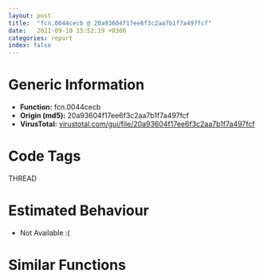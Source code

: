 ```yaml
---
layout: post
title:  "fcn.0044cecb @ 20a93604f17ee6f3c2aa7b1f7a497fcf"
date:   2021-09-10 15:52:19 +0300
categories: report
index: false
---
```


# Generic Information
- **Function:** fcn.0044cecb
- **Origin (md5):** 20a93604f17ee6f3c2aa7b1f7a497fcf
- **VirusTotal:** [virustotal.com/gui/file/20a93604f17ee6f3c2aa7b1f7a497fcf][virustotal_ref]

# Code Tags
<span class="tag" id="THREAD">THREAD</span>


# Estimated Behaviour
<ul><li class="bhv-desc" id="na">Not Available :(</li></ul>

# Similar Functions
<script type="text/javascript" src="https://www.gstatic.com/charts/loader.js"></script>
<script type="text/javascript">

    google.charts.load('current', {'packages':['corechart']});
    google.charts.setOnLoadCallback(drawChart);

    function drawChart() {
    var data = new google.visualization.DataTable();
        data.addColumn('number', 'X');
        data.addColumn('number', 'Y');
        data.addColumn({type: 'string', role: 'tooltip', 'p': {'html': true}});
        data.addColumn({'type': 'string', 'role': 'style'});
        
        data.addRows([
    [0, 0, '<b><a href="/report/fcn.0044cecb@20a93604f17ee6f3c2aa7b1f7a497fcf">fcn.0044cecb</a><br>@20a93604f17ee6f3c2aa7b1f7a497fcf</b><br>', 'point { fill-color: #e0440e; }'],

        ]);

    var options = {
        title: 'Similarity Plot',
        legend: 'none',
        colors: ['#dedbd9', '#e6693e', '#ec8f6e', '#f3b49f', '#f6c7b6'],
        tooltip: {isHtml: true, trigger: 'both'},
        explorer: {
        actions: ["dragToZoom", "rightClickToReset"],
        },
        chartArea: {
        width: '80%',
        height: '80%'
        },
        width: '100%',
        height: '100%'
    };

    var chart = new google.visualization.ScatterChart(document.getElementById('chart_div'));

    chart.draw(data, options);
    }
    
</script>


<div id="chart_div" style="width: 100%px; height: 100%;"></div>

# Disassembled Code
{% highlight nasm %}

push 0x100
mov eax, 0x45e747
call fcn.00458b40
xor edi, edi
mov dword[ebp-0xe0], edi
push dword[0x483114]
mov esi, ecx
mov dword[ebp-0xcc], esi
call fcn.0041397a
mov dword[ebp-0xdc], eax
mov dword[ebp-4], edi
push dword[0x483114]
push dword[0x483208]
push edi
call fcn.00442225
mov dword[ebp-0xb8], 0x36
mov dword[ebp-0xb0], 0xa
mov dword[ebp-0xa8], 0x2e
mov dword[ebp-0xa4], 0x28
add esp, 0x10
push 5
pop ebx
mov dword[ebp-0xac], ebx
mov dword[ebp-0xc0], 0x20
mov eax, dword[ebp-0xa8]
mov ecx, dword[ebp-0xb0]
imul eax, ecx
mov ecx, dword[ebp-0xa8]
sub eax, ecx
mov ecx, dword[ebp-0xa4]
sub eax, ecx
mov ecx, dword[ebp-0xa4]
sub eax, ecx
mov ecx, dword[ebp-0xc0]
sub eax, ecx
mov ecx, dword[ebp-0xac]
lea eax, [eax+ecx-0x55]
add eax, dword[ebp-0xa4]
push 0x64
add eax, dword[ebp-0xa8]
pop edi
add eax, dword[ebp-0xb8]
add eax, dword[ebp-0xb8]
mov dword[ebp-0xc0], eax
mov ecx, dword[ebp-0xa4]
mov eax, dword[ebp-0xb0]
imul ecx, eax
mov eax, dword[ebp-0xb0]
imul ecx, eax
imul ecx, ecx, 0x12
add ecx, dword[ebp-0xa8]
mov eax, dword[ebp-0xb0]
cdq
imul ecx, ecx, 5
idiv edi
sub eax, ecx
mov ecx, dword[ebp-0xac]
mov edx, dword[ebp-0xa8]
imul ecx, edx
add eax, ecx
mov ecx, dword[ebp-0xa8]
imul ecx, ecx, 0x36
add eax, ecx
mov ecx, dword[ebp-0xa4]
sub eax, ecx
mov ecx, dword[ebp-0xac]
lea eax, [eax+ecx-0x26]
add eax, dword[ebp-0xb0]
mov dword[ebp-0xac], eax
mov eax, dword[ebp-0xa8]
mov ecx, dword[ebp-0xa8]
cmp eax, ecx
jle off.b479
mov eax, dword[ebp-0xa4]
add eax, dword[ebp-0xa4]
mov dword[ebp-0xb8], eax
mov eax, dword[ebp-0xa4]
mov eax, dword[ebp-0xa4]
mov eax, dword[ebp-0xac]
mov ecx, dword[ebp-0xa4]
sub eax, ecx
mov dword[ebp-0xac], eax
mov eax, dword[ebp-0xc0]
mov ecx, dword[ebp-0xb8]
imul eax, ecx
mov ecx, dword[ebp-0xac]
imul eax, eax, 0x38
sub eax, ecx
mov ecx, dword[ebp-0xb8]
sub eax, ecx
add eax, dword[ebp-0xac]
mov dword[ebp-0xb8], eax
mov eax, dword[ebp-0xa8]
mov ecx, dword[ebp-0xb0]
cmp ecx, eax
je off.b479
mov eax, dword[ebp-0xac]
mov ecx, dword[ebp-0xa8]
imul eax, ecx
mov dword[ebp-0xa4], eax
mov ecx, esi
mov byte[ebp-4], 1
call fcn.004484a6
call fcn.0044827a
mov dword[ebp-0xb0], 0x35
mov dword[ebp-0xc0], 0x43
mov dword[ebp-0xa4], 0x4f
mov dword[ebp-0xb8], 0x4c
mov dword[ebp-0xac], 0x4a
mov dword[ebp-0xa8], 0x37
mov eax, dword[ebp-0xac]
mov ecx, dword[ebp-0xb0]
imul eax, ecx
mov ecx, dword[ebp-0xac]
imul ecx, ecx, 0x26
sub ecx, eax
mov dword[ebp-0xb8], ecx
mov eax, dword[ebp-0xa8]
mov ecx, dword[ebp-0xb0]
cmp ecx, eax
jg off.b769
mov eax, dword[ebp-0xa8]
mov ecx, dword[ebp-0xb0]
imul eax, ecx
mov dword[ebp-0xa8], eax
mov eax, dword[ebp-0xb8]
mov ecx, dword[ebp-0xb0]
imul eax, eax, 0x51
sub ecx, eax
mov dword[ebp-0xa8], ecx
mov eax, dword[ebp-0xa8]
mov ecx, dword[ebp-0xa8]
imul eax, ecx
mov ecx, dword[ebp-0xa8]
imul eax, ecx
mov ecx, dword[ebp-0xb8]
imul eax, ecx
mov ecx, dword[ebp-0xa4]
imul eax, ecx
mov ecx, dword[ebp-0xac]
imul eax, eax, 0x2c
imul ecx, ecx, 0x52
sub eax, ecx
mov ecx, dword[ebp-0xa8]
sub eax, ecx
mov ecx, dword[ebp-0xb8]
sub eax, ecx
mov ecx, dword[ebp-0xa8]
lea eax, [eax+ecx-0xc3]
add eax, dword[ebp-0xc0]
add eax, dword[ebp-0xb0]
mov dword[ebp-0xa8], eax
mov eax, dword[ebp-0xac]
sub eax, 0x2d
mov dword[ebp-0xc0], eax
and dword[ebp-0x20], 0
mov dword[ebp-0x1c], 0xf
mov byte[ebp-0x30], 0
mov byte[ebp-4], 2
mov dword[ebp-0xa4], 0x56
mov eax, dword[ebp-0xa4]
push 0x3d
pop ecx
sub ecx, eax
add ecx, dword[ebp-0xa4]
push 0x59
mov dword[ebp-0xa4], ecx
mov eax, dword[ebp-0xa4]
mov ecx, dword[ebp-0xa4]
imul eax, eax, 0x5e
sub ecx, eax
mov eax, dword[ebp-0xa4]
sub ecx, eax
mov dword[ebp-0xa4], ecx
add dword[ebp-0xa4], 0x3e
mov eax, dword[ebp-0xa4]
mov ecx, dword[ebp-0xa4]
imul eax, ecx
mov ecx, dword[ebp-0xa4]
imul eax, ecx
pop ecx
sub ecx, eax
add ecx, dword[ebp-0xa4]
mov dword[ebp-0xa4], ecx
mov eax, dword[ebp-0xa4]
mov ecx, dword[ebp-0xa4]
sub eax, ecx
add eax, dword[ebp-0xa4]
add eax, dword[ebp-0xa4]
mov dword[ebp-0xa4], eax
mov eax, dword[ebp-0xa4]
add eax, dword[ebp-0xa4]
mov dword[ebp-0xa4], eax
mov eax, dword[ebp-0xa4]
mov ecx, dword[ebp-0xa4]
push dword[0x483878]
imul eax, ecx
mov dword[ebp-0xa4], eax
lea ecx, [ebp-0x30]
call fcn.0043eeac
mov dword[ebp-4], 2
mov dword[ebp-0xb0], 0x36
mov dword[ebp-0xb8], 0xa
mov dword[ebp-0xa8], 0x2e
mov dword[ebp-0xa4], 0x28
mov dword[ebp-0xac], ebx
mov dword[ebp-0xc0], 0x20
test al, al
mov eax, dword[ebp-0xa8]
setne byte[ebp-0xc5]
pop ecx
mov ecx, dword[ebp-0xb8]
imul eax, ecx
mov ecx, dword[ebp-0xa8]
sub eax, ecx
mov ecx, dword[ebp-0xa4]
sub eax, ecx
mov ecx, dword[ebp-0xa4]
sub eax, ecx
mov ecx, dword[ebp-0xc0]
sub eax, ecx
mov ecx, dword[ebp-0xac]
lea eax, [eax+ecx-0x55]
add eax, dword[ebp-0xa4]
add eax, dword[ebp-0xa8]
add eax, dword[ebp-0xb0]
add eax, dword[ebp-0xb0]
mov dword[ebp-0xc0], eax
mov ecx, dword[ebp-0xa4]
mov eax, dword[ebp-0xb8]
imul ecx, eax
mov eax, dword[ebp-0xb8]
imul ecx, eax
imul ecx, ecx, 0x12
add ecx, dword[ebp-0xa8]
mov eax, dword[ebp-0xb8]
imul ecx, ecx, 5
cdq
push 0x64
pop edi
idiv edi
sub eax, ecx
mov ecx, dword[ebp-0xac]
mov edx, dword[ebp-0xa8]
imul ecx, edx
add eax, ecx
mov ecx, dword[ebp-0xa8]
imul ecx, ecx, 0x36
add eax, ecx
mov ecx, dword[ebp-0xa4]
sub eax, ecx
mov ecx, dword[ebp-0xac]
lea eax, [eax+ecx-0x26]
add eax, dword[ebp-0xb8]
mov dword[ebp-0xac], eax
mov eax, dword[ebp-0xa8]
mov ecx, dword[ebp-0xa8]
cmp eax, ecx
jle off.b1406
mov eax, dword[ebp-0xa4]
add eax, dword[ebp-0xa4]
mov dword[ebp-0xb0], eax
mov eax, dword[ebp-0xa4]
mov eax, dword[ebp-0xa4]
mov eax, dword[ebp-0xac]
mov ecx, dword[ebp-0xa4]
sub eax, ecx
mov dword[ebp-0xac], eax
mov eax, dword[ebp-0xc0]
mov ecx, dword[ebp-0xb0]
imul eax, ecx
mov ecx, dword[ebp-0xac]
imul eax, eax, 0x38
sub eax, ecx
mov ecx, dword[ebp-0xb0]
sub eax, ecx
add eax, dword[ebp-0xac]
mov dword[ebp-0xb0], eax
mov eax, dword[ebp-0xa8]
mov ecx, dword[ebp-0xb8]
cmp ecx, eax
je off.b1406
mov eax, dword[ebp-0xac]
mov ecx, dword[ebp-0xa8]
imul eax, ecx
mov dword[ebp-0xa4], eax
cmp byte[ebp-0xc5], 0
jne off.b1464
push dword[0x483118]
lea eax, [ebp-0x84]
call fcn.00404ec3
push 2
lea eax, [ebp-0x84]
lea esi, [ebp-0x10c]
mov byte[ebp-4], 4
call fcn.00404eef
push eax
mov byte[ebp-4], bl
call fcn.00404f68
fld qword[0x47c9d8]
push 0xffffffffffffffa9
fstp qword[ebp-0xb4]
pop ecx
fld qword[0x47c9d0]
push 0x2f
fstp qword[ebp-0xc4]
fld qword[0x47c9c8]
fstp qword[ebp-0xc4]
fld qword[0x47c9c0]
fstp qword[ebp-0xbc]
fld qword[ebp-0xc4]
fdiv qword[0x47c9b8]
fstp qword[ebp-0xc4]
fld qword[ebp-0xb4]
fadd qword[0x47c9f0]
fstp qword[ebp-0xc4]
mov dword[ebp-0xac], ebx
mov dword[ebp-0xa8], 0x60
mov eax, dword[ebp-0xa8]
sub ecx, eax
add ecx, dword[ebp-0xa8]
add ecx, dword[ebp-0xac]
mov dword[ebp-0xa8], ecx
mov eax, dword[ebp-0xa8]
sub dword[ebp-0xac], eax
mov eax, dword[ebp-0xac]
cdq
pop ecx
idiv ecx
mov ecx, dword[ebp-0xa8]
push 0x1c
lea eax, [eax+ecx+0x54]
mov dword[ebp-0xa8], eax
mov eax, dword[ebp-0xa8]
mov ecx, dword[ebp-0xa8]
imul eax, ecx
mov ecx, dword[ebp-0xa8]
imul eax, eax, 0x4f
imul ecx, ecx, 0x26
sub eax, ecx
mov ecx, dword[ebp-0xac]
mov edx, dword[ebp-0xac]
imul ecx, edx
add eax, ecx
mov dword[ebp-0xac], eax
mov eax, dword[ebp-0xac]
imul eax, eax, 0x2d
add eax, dword[ebp-0xa8]
mov dword[ebp-0xac], eax
call fcn.00413053
xor edi, edi
pop ecx
cmp eax, edi
je off.b1737
xor ecx, ecx
mov dword[eax+0x14], 7
mov dword[eax+0x10], edi
mov word[eax], cx
jmp off.b1739
xor eax, eax
fld qword[0x47c9d8]
mov dword[esi+0x24], eax
fstp qword[ebp-0xb4]
lea ebx, [esi+0x28]
fld qword[0x47c9d0]
fstp qword[ebp-0xc4]
fld qword[0x47c9c8]
fstp qword[ebp-0xc4]
fld qword[0x47c9c0]
fstp qword[ebp-0xbc]
fld qword[ebp-0xc4]
fdiv qword[0x47c9b8]
fstp qword[ebp-0xc4]
fld qword[ebp-0xb4]
fadd qword[0x47c9f0]
mov dword[ebp-0xd4], edi
mov dword[ebp-0xd8], edi
fstp qword[ebp-0xc4]
call fcn.0040200a
cmp dword[eax+0x30], edi
jne off.b1859
call fcn.0040200a
mov dword[eax+0x30], edi
call fcn.0040200a
push dword[ebp-0xe0]
lea ecx, [ebx+0x20]
push ecx
push eax
call fcn.004042dc
add esp, 0xc
movzx eax, ax
push eax
push dword[ebp-0xd4]
push edi
push 0x80000000
push edi
push dword[ebp-0xd8]
call fcn.0040b595
push dword[esi+0x2c]
push dword[0x48311c]
push 0
call fcn.00442225
mov eax, dword[esi+0x2c]
mov dword[0x484fd4], eax
mov dword[ebp-0xb0], 0x36
mov dword[ebp-0xb8], 0xa
mov dword[ebp-0xa8], 0x2e
mov dword[ebp-0xa4], 0x28
mov dword[ebp-0xac], 5
mov dword[ebp-0xc0], 0x20
mov eax, dword[ebp-0xa8]
mov ecx, dword[ebp-0xb8]
imul eax, ecx
mov ecx, dword[ebp-0xa8]
sub eax, ecx
mov ecx, dword[ebp-0xa4]
sub eax, ecx
mov ecx, dword[ebp-0xa4]
sub eax, ecx
mov ecx, dword[ebp-0xc0]
sub eax, ecx
mov ecx, dword[ebp-0xac]
lea eax, [eax+ecx-0x55]
add eax, dword[ebp-0xa4]
add esp, 0xc
add eax, dword[ebp-0xa8]
push 0x64
add eax, dword[ebp-0xb0]
pop edi
add eax, dword[ebp-0xb0]
mov dword[ebp-0xc0], eax
mov ecx, dword[ebp-0xa4]
mov eax, dword[ebp-0xb8]
imul ecx, eax
mov eax, dword[ebp-0xb8]
imul ecx, eax
imul ecx, ecx, 0x12
add ecx, dword[ebp-0xa8]
mov eax, dword[ebp-0xb8]
cdq
imul ecx, ecx, 5
idiv edi
sub eax, ecx
mov ecx, dword[ebp-0xac]
mov edx, dword[ebp-0xa8]
imul ecx, edx
add eax, ecx
mov ecx, dword[ebp-0xa8]
imul ecx, ecx, 0x36
add eax, ecx
mov ecx, dword[ebp-0xa4]
sub eax, ecx
mov ecx, dword[ebp-0xac]
lea eax, [eax+ecx-0x26]
add eax, dword[ebp-0xb8]
mov dword[ebp-0xac], eax
mov eax, dword[ebp-0xa8]
mov ecx, dword[ebp-0xa8]
cmp eax, ecx
jle off.b2346
mov eax, dword[ebp-0xa4]
add eax, dword[ebp-0xa4]
mov dword[ebp-0xb0], eax
mov eax, dword[ebp-0xa4]
mov eax, dword[ebp-0xa4]
mov eax, dword[ebp-0xac]
mov ecx, dword[ebp-0xa4]
sub eax, ecx
mov dword[ebp-0xac], eax
mov eax, dword[ebp-0xc0]
mov ecx, dword[ebp-0xb0]
imul eax, ecx
mov ecx, dword[ebp-0xac]
imul eax, eax, 0x38
sub eax, ecx
mov ecx, dword[ebp-0xb0]
sub eax, ecx
add eax, dword[ebp-0xac]
mov dword[ebp-0xb0], eax
mov eax, dword[ebp-0xa8]
mov ecx, dword[ebp-0xb8]
cmp ecx, eax
je off.b2346
mov eax, dword[ebp-0xac]
mov ecx, dword[ebp-0xa8]
imul eax, ecx
mov dword[ebp-0xa4], eax
mov dword[ebp-0xa4], 0x56
mov eax, dword[ebp-0xa4]
push 0x3d
pop ecx
sub ecx, eax
add ecx, dword[ebp-0xa4]
push 0x59
mov dword[ebp-0xa4], ecx
mov eax, dword[ebp-0xa4]
mov ecx, dword[ebp-0xa4]
imul eax, eax, 0x5e
sub ecx, eax
mov eax, dword[ebp-0xa4]
sub ecx, eax
mov dword[ebp-0xa4], ecx
add dword[ebp-0xa4], 0x3e
mov eax, dword[ebp-0xa4]
mov ecx, dword[ebp-0xa4]
imul eax, ecx
mov ecx, dword[ebp-0xa4]
imul eax, ecx
pop ecx
sub ecx, eax
add ecx, dword[ebp-0xa4]
lea ebx, [esi+0x20]
mov dword[ebp-0xa4], ecx
mov eax, dword[ebp-0xa4]
mov ecx, dword[ebp-0xa4]
sub eax, ecx
add eax, dword[ebp-0xa4]
add eax, dword[ebp-0xa4]
mov dword[ebp-0xa4], eax
mov eax, dword[ebp-0xa4]
add eax, dword[ebp-0xa4]
mov dword[ebp-0xa4], eax
mov eax, dword[ebp-0xa4]
mov ecx, dword[ebp-0xa4]
imul eax, ecx
mov dword[ebp-0xa4], eax
lea eax, [esi+0xc]
push eax
mov ecx, ebx
call fcn.00434121
pop ecx
push dword[0x48387c]
lea eax, [ebp-0x68]
lea edi, [esi+4]
call fcn.00405844
mov byte[ebp-4], 6
mov ecx, dword[ebx]
lea ecx, [ecx+0xc]
lea edx, [ebp-0x68]
call fcn.0040ba70
cmp dword[eax], edi
je off.b2589
mov esi, eax
call fcn.004046c5
push 1
xor edi, edi
lea esi, [ebp-0x68]
mov byte[ebp-4], 2
call fcn.0040571d
push 0xfde9
lea eax, [ebp-0x30]
push eax
lea eax, [ebp-0xa0]
push eax
call fcn.004527ba
add esp, 0xc
mov byte[ebp-4], 7
push dword[ebx]
mov ecx, eax
call fcn.00434266
push 1
lea esi, [ebp-0xa0]
mov byte[ebp-4], 2
call fcn.0040571d
mov edi, dword[ebp-0xcc]
lea ebx, [edi+0x10]
call dword[sym.imp.KERNEL32.dll_GetCurrentThreadId]
push eax
call fcn.00404abe
push ebx
mov esi, eax
call fcn.00404b2f
call fcn.00443f7d
fld qword[0x47c9d8]
mov dword[edi+0xcc], eax
fstp qword[ebp-0xc4]
fld qword[0x47c9d0]
push 1
fstp qword[ebp-0xd0]
xor edi, edi
fld qword[0x47c9c8]
lea esi, [ebp-0x30]
fstp qword[ebp-0xd0]
fld qword[0x47c9c0]
fstp qword[ebp-0xb4]
fld qword[ebp-0xd0]
fdiv qword[0x47c9b8]
fstp qword[ebp-0xd0]
fld qword[ebp-0xc4]
fadd qword[0x47c9f0]
fstp qword[ebp-0xd0]
call fcn.004053d9
or dword[ebp-4], 0xffffffff
lea esi, [ebp-0xdc]
call fcn.00404f88
call fcn.00458b9c
ret

{% endhighlight %}

[virustotal_ref]: https://www.virustotal.com/gui/file/20a93604f17ee6f3c2aa7b1f7a497fcf